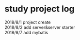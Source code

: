 
# study project log

2018/8/1 project create <br>
2018/8/2 add server&server starter <br>
2018/8/7 add mybatis <br>
